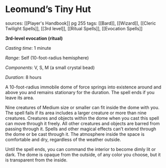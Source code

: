 # Leomund’s Tiny Hut
sources: [[Player's Handbook]] pg 255
tags: [[Bard]], [[Wizard]], [[Cleric Twilight Spells]], [[3rd level]], [[Ritual Spells]], [[Evocation Spells]]

**3rd-level evocation (ritual)**

*Casting time*: 1 minute

*Range*: Self (10-foot-radius hemisphere)

*Components*: V, S, M (a small crystal bead)

*Duration*: 8 hours

A 10-foot-radius immobile dome of force springs into existence around and above you and remains stationary for the duration. The spell ends if you leave its area.

Nine creatures of Medium size or smaller can fit inside the dome with you. The spell fails if its area includes a larger creature or more than nine creatures. Creatures and objects within the dome when you cast this spell can move through it freely. All other creatures and objects are barred from passing through it. Spells and other magical effects can’t extend through the dome or be cast through it. The atmosphere inside the space is comfortable and dry, regardless of the weather outside.

Until the spell ends, you can command the interior to become dimly lit or dark. The dome is opaque from the outside, of any color you choose, but it is transparent from the inside.
